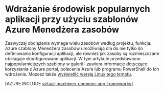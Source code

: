 <properties
   pageTitle="Wdrażanie środowisk popularnych aplikacji | Microsoft Azure"
   description="Tworzenie środowisk popularnych aplikacji w systemach Windows i Linux oraz maszyny wirtualne korzystania z szablonów Azure Menedżera zasobów do zainstalowania usługi Active Directory, Docker i wiele innych."
   services="virtual-machines-windows"
   documentationCenter="virtual-machines"
   authors="squillace"
   manager="timlt"
   editor=""
   tags="azure-resource-manager" />

<tags
   ms.service="virtual-machines-windows"
   ms.devlang="na"
   ms.topic="article"
   ms.tgt_pltfrm="vm-windows"
   ms.workload="infrastructure"
   ms.date="08/29/2016"
   ms.author="rasquill"/>

# <a name="deploy-popular-application-frameworks-using-azure-resource-manager-templates"></a>Wdrażanie środowisk popularnych aplikacji przy użyciu szablonów Azure Menedżera zasobów

Zazwyczaj obciążenia wymaga wielu zasobów według projektu, funkcja. Azure szablony Menedżera zasobów umożliwiają dla do nie tylko do definiowania konfiguracji aplikacji, ale również jak zasoby są rozmieszczane obsługuje skonfigurowane aplikacji. W tym artykule przedstawiono najpopularniejszych szablony w galerii i zawiera informacje dotyczące korzystania z Azure portal, polecenie Azure lub programu PowerShell do ich wdrożenia. Możesz także [wyświetlić wersję Linux tego tematu](virtual-machines-linux-app-frameworks.md).

[AZURE.INCLUDE [virtual-machines-common-app-frameworks](../../includes/virtual-machines-common-app-frameworks.md)]
